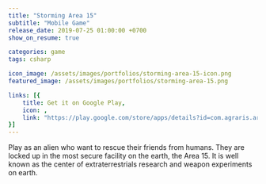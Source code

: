 ```yaml
---
title: "Storming Area 15"
subtitle: "Mobile Game"
release_date: 2019-07-25 01:00:00 +0700
show_on_resume: true

categories: game
tags: csharp

icon_image: /assets/images/portfolios/storming-area-15-icon.png
featured_image: /assets/images/portfolios/storming-area-15.png

links: [{
    title: Get it on Google Play,
    icon: ,
    link: "https://play.google.com/store/apps/details?id=com.agraris.area15"
}]
---
```

Play as an alien who want to rescue their friends from humans. They are locked up in the most secure facility on the earth, the Area 15. It is well known as the center of extraterrestrials research and weapon experiments on earth.